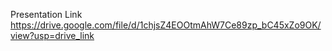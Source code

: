Presentation Link
https://drive.google.com/file/d/1chjsZ4EOOtmAhW7Ce89zp_bC45xZo9OK/view?usp=drive_link
